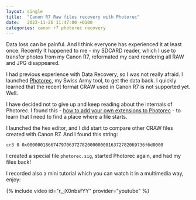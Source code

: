 ```yaml
---
layout: single
title:  "Canon R7 Raw files recovery with Photorec"
date:   2022-11-26 11:47:00 +0100
categories: canon r7 photorec recovery 
---
```


Data loss can be painful. And I think everyone has experienced it at least once. Recently It happened to me - my SDCARD reader, which I use to transfer photos from my Canon R7, reformated my card rendering all RAW and JPG disappeared.

I had previous experience with Data Recovery, so I was not really afraid. I launched [Photorec](https://www.cgsecurity.org/wiki/PhotoRec), my Swiss Army tool, to get the data back. I quickly learned that the recent format CRAW used in Canon R7 is not supported yet. Well.

I have decided not to give up and keep reading about the internals of Photorec. I found this - [how to add your own extensions to Photorec](https://www.cgsecurity.org/wiki/Add_your_own_extension_to_PhotoRec) - to learn that I need to find a place where a file starts.

I launched the hex editor, and I did start to compare other CRAW files created with Canon R7. And I found this string:

```hex
cr3 0 0x000000186674797063727820000000016372782069736f6d0000
```

I created a special file `photorec.sig`, started Photorec again, and had my files back!

I recorded also a mini tutorial which you can watch it in a multimedia way, enjoy:

{% include video id="r_jX0nbsfYY" provider="youtube" %}
